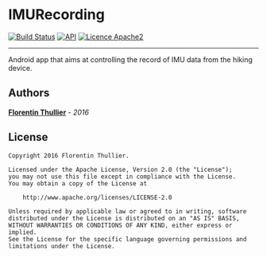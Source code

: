 # IMURecording

[![Build Status](https://travis-ci.org/FlorentinTh/AndroidIMURecording.svg?branch=master)](https://travis-ci.org/FlorentinTh/AndroidIMURecording)
[![API](https://img.shields.io/badge/API-18%2B-orange.svg)](https://source.android.com/source/build-numbers.html)
[![Licence Apache2](https://img.shields.io/hexpm/l/plug.svg)](http://www.apache.org/licenses/LICENSE-2.0)

---

Android app that aims at controlling the record of IMU data from the hiking device. 

Authors
-------
**[Florentin Thullier](https://github.com/florentinth)** - _2016_

License
---
    Copyright 2016 Florentin Thullier.

    Licensed under the Apache License, Version 2.0 (the "License");
    you may not use this file except in compliance with the License.
    You may obtain a copy of the License at

        http://www.apache.org/licenses/LICENSE-2.0

    Unless required by applicable law or agreed to in writing, software
    distributed under the License is distributed on an "AS IS" BASIS,
    WITHOUT WARRANTIES OR CONDITIONS OF ANY KIND, either express or implied.
    See the License for the specific language governing permissions and
    limitations under the License.